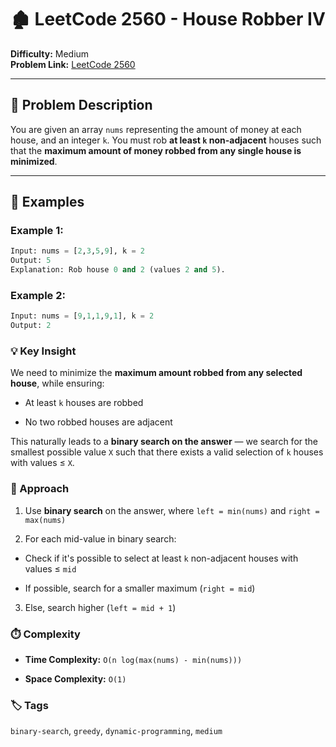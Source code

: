 # 🏚️ LeetCode 2560 - House Robber IV

**Difficulty:** Medium  
**Problem Link:** [LeetCode 2560](https://leetcode.com/problems/house-robber-iv)

---

## 📘 Problem Description

You are given an array `nums` representing the amount of money at each house, and an integer `k`. You must rob **at least `k` non-adjacent** houses such that the **maximum amount of money robbed from any single house is minimized**.

---

## 🧪 Examples

### Example 1:
```python
Input: nums = [2,3,5,9], k = 2  
Output: 5  
Explanation: Rob house 0 and 2 (values 2 and 5).
```

### Example 2:
```python
Input: nums = [9,1,1,9,1], k = 2  
Output: 2
```

### 💡 Key Insight

We need to minimize the **maximum amount robbed from any selected house**, while ensuring:

- At least `k` houses are robbed

- No two robbed houses are adjacent

This naturally leads to a **binary search on the answer** — we search for the smallest possible value `X` such that there exists a valid selection of `k` houses with values ≤ `X`.

### 🧠 Approach

1. Use **binary search** on the answer, where `left = min(nums)` and `right = max(nums)`

2. For each mid-value in binary search:

- Check if it's possible to select at least `k` non-adjacent houses with values ≤ `mid`

- If possible, search for a smaller maximum (`right = mid`)

3. Else, search higher (`left = mid + 1`)

### ⏱️ Complexity

- **Time Complexity:** `O(n log(max(nums) - min(nums)))`

- **Space Complexity:** `O(1)`

### 🏷️ Tags

`binary-search`, `greedy`, `dynamic-programming`, `medium`